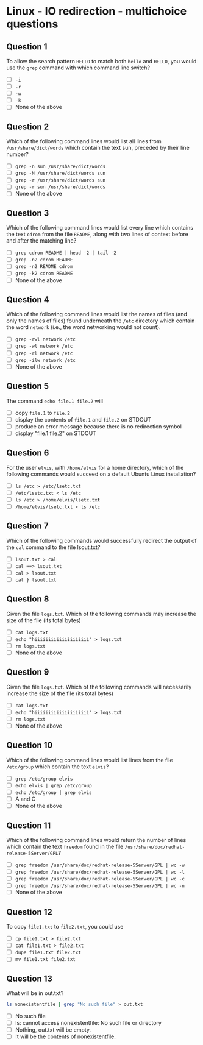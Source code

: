 # Linux - IO redirection - multichoice questions


## Question 1

To allow the search pattern `HELLO` to match both `hello` and `HELLO`, you would use the `grep`
command with which command line switch?

- [ ] `-i`
- [ ] `-r`
- [ ] `-w`
- [ ] `-k`
- [ ] None of the above

## Question 2

Which of the following command lines would list all lines from `/usr/share/dict/words`
which contain the text sun, preceded by their line number?

- [ ] `grep -n sun /usr/share/dict/words`
- [ ] `grep -N /usr/share/dict/words sun`
- [ ] `grep -r /usr/share/dict/words sun`
- [ ] `grep -r sun /usr/share/dict/words`
- [ ] None of the above

## Question 3

Which of the following command lines would list every line which contains the text `cdrom` from
the file `README`, along with two lines of context before and after the matching line?

- [ ] `grep cdrom README | head -2 | tail -2`
- [ ] `grep -n2 cdrom README`
- [ ] `grep -n2 README cdrom`
- [ ] `grep -k2 cdrom README`
- [ ] None of the above

## Question 4

Which of the following command lines would list the names of files (and only the names of files)
found underneath the `/etc` directory which contain the word `network` (i.e., the word networking
would not count).

- [ ] `grep -rwl network /etc`
- [ ] `grep -wl network /etc`
- [ ] `grep -rl network /etc`
- [ ] `grep -ilw network /etc`
- [ ] None of the above

## Question 5

The command `echo file.1 file.2` will

- [ ] copy `file.1` to `file.2`
- [ ] display the contents of `file.1` and `file.2` on STDOUT
- [ ] produce an error message because there is no redirection symbol
- [ ] display "file.1 file.2" on STDOUT

## Question 6

For the user `elvis`, with `/home/elvis` for a home directory, which of the following commands
would succeed on a default Ubuntu Linux installation?

- [ ] `ls /etc > /etc/lsetc.txt`
- [ ] `/etc/lsetc.txt < ls /etc`
- [ ] `ls /etc > /home/elvis/lsetc.txt`
- [ ] `/home/elvis/lsetc.txt < ls /etc`

## Question 7

Which of the following commands would successfully redirect the output of the `cal` command to the file lsout.txt?

- [ ] `lsout.txt > cal`
- [ ] `cal ==> lsout.txt`
- [ ] `cal > lsout.txt`
- [ ] `cal } lsout.txt`

## Question 8

Given the file `logs.txt`. Which of the following commands may increase the size of the file (its total bytes)

- [ ] `cat logs.txt`
- [ ] `echo "hiiiiiiiiiiiiiiiiiiii" > logs.txt`
- [ ] `rm logs.txt`
- [ ] None of the above

## Question 9

Given the file `logs.txt`. Which of the following commands will necessarily increase the size of the file (its total bytes)

- [ ] `cat logs.txt`
- [ ] `echo "hiiiiiiiiiiiiiiiiiiii" > logs.txt`
- [ ] `rm logs.txt`
- [ ] None of the above

## Question 10

Which of the following command lines would list lines from the file `/etc/group` which contain the text `elvis`?

- [ ] `grep /etc/group elvis`
- [ ] `echo elvis | grep /etc/group`
- [ ] `echo /etc/group | grep elvis`
- [ ] A and C
- [ ] None of the above

## Question 11

Which of the following command lines would return the number of lines which contain the text
`freedom` found in the file `/usr/share/doc/redhat-release-5Server/GPL`?

- [ ] `grep freedom /usr/share/doc/redhat-release-5Server/GPL | wc -w`
- [ ] `grep freedom /usr/share/doc/redhat-release-5Server/GPL | wc -l`
- [ ] `grep freedom /usr/share/doc/redhat-release-5Server/GPL | wc -c`
- [ ] `grep freedom /usr/share/doc/redhat-release-5Server/GPL | wc -n`
- [ ] None of the above

## Question 12

To copy `file1.txt` to `file2.txt`, you could use

- [ ] `cp file1.txt > file2.txt`
- [ ] `cat file1.txt > file2.txt`
- [ ] `dupe file1.txt file2.txt`
- [ ] `mv file1.txt file2.txt`

## Question 13

What will be in out.txt?

```bash
ls nonexistentfile | grep "No such file" > out.txt
```

- [ ] No such file
- [ ] ls: cannot access nonexistentfile: No such file or directory
- [ ] Nothing, out.txt will be empty.
- [ ] It will be the contents of nonexistentfile.
